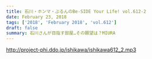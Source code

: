 ```yaml
---
title: 石川・ホンマ・ぶるんのBe-SIDE Your Life! vol.612-2
date: February 23, 2018
tags: ['2018', 'February 2018', 'vol.612']
draft: false
summary: 石川さんが目指す部屋…その願望は？MIURA
---
```


http://project-phi.ddo.jp/ishikawa/ishikawa612_2.mp3
